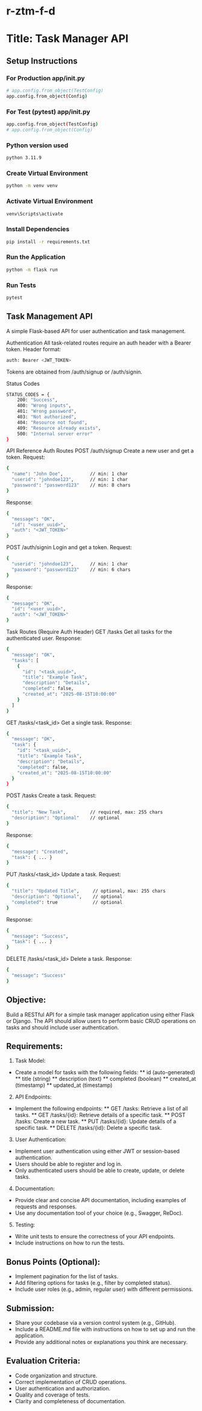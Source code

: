 # r-ztm-f-d

# Title: Task Manager API

## Setup Instructions

### For Production app/__init__.py
```bash
# app.config.from_object(TestConfig)
app.config.from_object(Config)
```
### For Test (pytest) app/__init__.py
```bash
app.config.from_object(TestConfig)
# app.config.from_object(Config)
```

### Python version used
```bash
python 3.11.9
```
### Create Virtual Environment
```bash
python -m venv venv
```
### Activate Virtual Environment
```bash
venv\Scripts\activate
```
### Install Dependencies
```bash
pip install -r requirements.txt
```
### Run the Application
```bash
python -m flask run
```
### Run Tests
```bash
pytest
```

## Task Management API
A simple Flask-based API for user authentication and task management.

Authentication
All task-related routes require an auth header with a Bearer token.
Header format:
```bash
auth: Bearer <JWT_TOKEN>
```
Tokens are obtained from /auth/signup or /auth/signin.

Status Codes
```bash
STATUS_CODES = {
    200: "Success",
    400: "Wrong inputs",
    401: "Wrong password",
    403: "Not authorized",
    404: "Resource not found",
    409: "Resource already exists",
    500: "Internal server error"
}
```

API Reference
Auth Routes
POST /auth/signup
Create a new user and get a token.
Request:
```bash
{
  "name": "John Doe",          // min: 1 char
  "userid": "johndoe123",      // min: 1 char
  "password": "password123"    // min: 8 chars
}
```
Response:
```bash
{
  "message": "OK",
  "id": "<user_uuid>",
  "auth": "<JWT_TOKEN>"
}
```
POST /auth/signin
Login and get a token.
Request:
```bash
{
  "userid": "johndoe123",      // min: 1 char
  "password": "password123"    // min: 6 chars
}
```
Response:
```bash
{
  "message": "OK",
  "id": "<user_uuid>",
  "auth": "<JWT_TOKEN>"
}
```
Task Routes (Require Auth Header)
GET /tasks
Get all tasks for the authenticated user.
Response:
```bash
{
  "message": "OK",
  "tasks": [
    {
      "id": "<task_uuid>",
      "title": "Example Task",
      "description": "Details",
      "completed": false,
      "created_at": "2025-08-15T10:00:00"
    }
  ]
}
```
GET /tasks/<task_id>
Get a single task.
Response:
```bash
{
  "message": "OK",
  "task": {
    "id": "<task_uuid>",
    "title": "Example Task",
    "description": "Details",
    "completed": false,
    "created_at": "2025-08-15T10:00:00"
  }
}

```
POST /tasks
Create a task.
Request:
```bash
{
  "title": "New Task",         // required, max: 255 chars
  "description": "Optional"    // optional
}
```
Response:
```bash
{
  "message": "Created",
  "task": { ... }
}
```
PUT /tasks/<task_id>
Update a task.
Request:
```bash
{
  "title": "Updated Title",     // optional, max: 255 chars
  "description": "Optional",    // optional
  "completed": true             // optional
}
```
Response:
```bash
{
  "message": "Success",
  "task": { ... }
}
```
DELETE /tasks/<task_id>
Delete a task.
Response:
```bash
{
  "message": "Success"
}
```

## Objective:
Build a RESTful API for a simple task manager application using either Flask or Django. The API should allow users to perform basic CRUD operations on tasks and should include user authentication.

## Requirements:

1. Task Model:

* Create a model for tasks with the following fields:
** id (auto-generated)
** title (string)
** description (text)
** completed (boolean)
** created_at (timestamp)
** updated_at (timestamp)

2. API Endpoints:

* Implement the following endpoints:
** GET /tasks: Retrieve a list of all tasks.
** GET /tasks/{id}: Retrieve details of a specific task.
** POST /tasks: Create a new task.
** PUT /tasks/{id}: Update details of a specific task.
** DELETE /tasks/{id}: Delete a specific task.

3. User Authentication:

* Implement user authentication using either JWT or session-based authentication.
* Users should be able to register and log in.
* Only authenticated users should be able to create, update, or delete tasks.

4. Documentation:

* Provide clear and concise API documentation, including examples of requests and responses.
* Use any documentation tool of your choice (e.g., Swagger, ReDoc).

5. Testing:

* Write unit tests to ensure the correctness of your API endpoints.
* Include instructions on how to run the tests.

## Bonus Points (Optional):

* Implement pagination for the list of tasks.
* Add filtering options for tasks (e.g., filter by completed status).
* Include user roles (e.g., admin, regular user) with different permissions.

## Submission:

* Share your codebase via a version control system (e.g., GitHub).
* Include a README.md file with instructions on how to set up and run the application.
* Provide any additional notes or explanations you think are necessary.
## Evaluation Criteria:

* Code organization and structure.
* Correct implementation of CRUD operations.
* User authentication and authorization.
* Quality and coverage of tests.
* Clarity and completeness of documentation.
